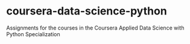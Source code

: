 # coursera-data-science-python
Assignments for the courses in the Coursera Applied Data Science with Python Specialization
